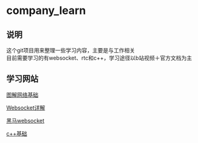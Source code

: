 # company_learn

## 说明
这个git项目用来整理一些学习内容，主要是与工作相关  
目前需要学习的有websocket、rtc和c++，学习途径以b站视频＋官方文档为主  

## 学习网站

[图解网络基础](https://space.bilibili.com/302188068/channel/collectiondetail?sid=959448&spm_id_from=333.788.0.0)  

[Websocket详解](https://blog.csdn.net/ganyingxie123456/article/details/134467112)  

[黑马websocket](https://www.bilibili.com/video/BV1KN411n7WD/?spm_id_from=333.337.search-card.all.click&vd_source=32913849623467f38bf144041bf93baa)

[c++基础](https://www.bilibili.com/video/BV1eL41187JS/?spm_id_from=333.337.search-card.all.click&vd_source=32913849623467f38bf144041bf93baa)